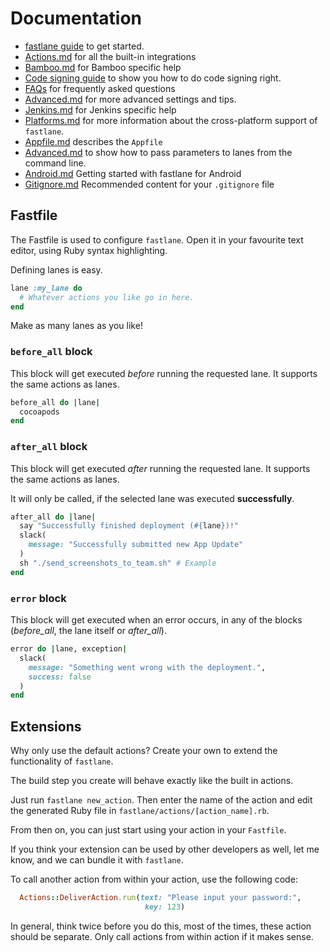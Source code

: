 # Documentation

- [fastlane guide](https://github.com/fastlane/fastlane/blob/master/docs/Guide.md) to get started. 
- [Actions.md](https://github.com/fastlane/fastlane/blob/master/docs/Actions.md) for all the built-in integrations
- [Bamboo.md](https://github.com/fastlane/fastlane/blob/master/docs/Bamboo.md) for Bamboo specific help
- [Code signing guide](https://github.com/fastlane/fastlane/blob/master/docs/CodeSigning.md) to show you how to do code signing right.
- [FAQs](https://github.com/fastlane/fastlane/blob/master/docs/FAQs.md) for frequently asked questions
- [Advanced.md](https://github.com/fastlane/fastlane/blob/master/docs/Advanced.md) for more advanced settings and tips.
- [Jenkins.md](https://github.com/fastlane/fastlane/blob/master/docs/Jenkins.md) for Jenkins specific help
- [Platforms.md](https://github.com/fastlane/fastlane/blob/master/docs/Platforms.md) for more information about the cross-platform support of `fastlane`.
- [Appfile.md](https://github.com/fastlane/fastlane/blob/master/docs/Appfile.md) describes the `Appfile`
- [Advanced.md](https://github.com/fastlane/fastlane/blob/master/docs/Advanced.md#passing-parameters) to show how to pass parameters to lanes from the command line.
- [Android.md](https://github.com/fastlane/fastlane/blob/master/docs/Android.md) Getting started with fastlane for Android
- [Gitignore.md](https://github.com/fastlane/fastlane/blob/master/docs/Gitignore.md) Recommended content for your `.gitignore` file

## Fastfile

The Fastfile is used to configure `fastlane`. Open it in your favourite text editor, using Ruby syntax highlighting.

Defining lanes is easy. 

```rb
lane :my_lane do
  # Whatever actions you like go in here.
end
```

Make as many lanes as you like!

### `before_all` block

This block will get executed *before* running the requested lane. It supports the same actions as lanes.

```ruby
before_all do |lane|
  cocoapods
end
```

### `after_all` block

This block will get executed *after* running the requested lane. It supports the same actions as lanes.

It will only be called, if the selected lane was executed **successfully**.

```ruby
after_all do |lane|
  say "Successfully finished deployment (#{lane})!"
  slack(
    message: "Successfully submitted new App Update"
  )
  sh "./send_screenshots_to_team.sh" # Example
end
```

### `error` block

This block will get executed when an error occurs, in any of the blocks (*before_all*, the lane itself or *after_all*).

```ruby
error do |lane, exception|
  slack(
    message: "Something went wrong with the deployment.",
    success: false
  )
end
```

## Extensions

Why only use the default actions? Create your own to extend the functionality of `fastlane`.

The build step you create will behave exactly like the built in actions.

Just run `fastlane new_action`. Then enter the name of the action and edit the generated Ruby file in `fastlane/actions/[action_name].rb`.

From then on, you can just start using your action in your `Fastfile`.

If you think your extension can be used by other developers as well, let me know, and we can bundle it with `fastlane`.

To call another action from within your action, use the following code:

```ruby
  Actions::DeliverAction.run(text: "Please input your password:", 
                              key: 123)
```

In general, think twice before you do this, most of the times, these action should be separate. Only call actions from within action if it makes sense.
